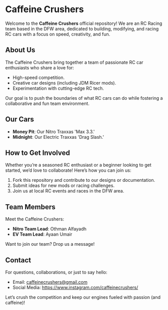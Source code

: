 # Caffeine Crushers

Welcome to the **Caffeine Crushers** official repository! We are an RC Racing team based in the DFW area, dedicated to building, modifying, and racing RC cars with a focus on speed, creativity, and fun.

## About Us
The Caffeine Crushers bring together a team of passionate RC car enthusiasts who share a love for:
- High-speed competition.
- Creative car designs (including JDM Ricer mods).
- Experimentation with cutting-edge RC tech.

Our goal is to push the boundaries of what RC cars can do while fostering a collaborative and fun team environment.


## Our Cars
- **Money Pit**: Our Nitro Traxxas 'Max 3.3.'
- **Midnight**: Our Electric Traxxas 'Drag Slash.'


## How to Get Involved
Whether you’re a seasoned RC enthusiast or a beginner looking to get started, we’d love to collaborate! Here’s how you can join us:
1. Fork this repository and contribute to our designs or documentation.
2. Submit ideas for new mods or racing challenges.
3. Join us at local RC events and races in the DFW area.

## Team Members
Meet the Caffeine Crushers:
- **Nitro Team Lead**: Othman Alfayadh
- **EV Team Lead**: Ayaan Umair

Want to join our team? Drop us a message!

## Contact
For questions, collaborations, or just to say hello:
- Email: caffeinecrushers@gmail.com
- Social Media: https://www.instagram.com/caffeinecrushers/

Let’s crush the competition and keep our engines fueled with passion (and caffeine)!

